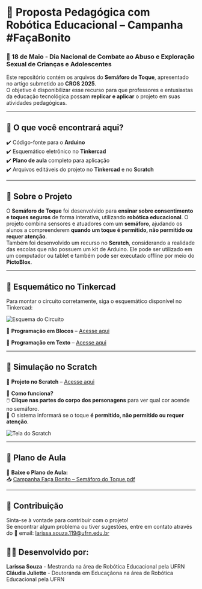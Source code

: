 # 🤖 Proposta Pedagógica com Robótica Educacional – Campanha #FaçaBonito
### 📢 18 de Maio - Dia Nacional de Combate ao Abuso e Exploração Sexual de Crianças e Adolescentes  

Este repositório contém os arquivos do **Semáforo de Toque**, apresentado no artigo submetido ao **CROS 2025**.  
O objetivo é disponibilizar esse recurso para que professores e entusiastas da educação tecnológica possam **replicar e aplicar** o projeto em suas atividades pedagógicas.  

---

## 📌 O que você encontrará aqui?  
✔️ Código-fonte para o **Arduino**  
✔️ Esquemático eletrônico no **Tinkercad**  
✔️ **Plano de aula** completo para aplicação  
✔️ Arquivos editáveis do projeto no **Tinkercad** e no **Scratch**  

---

## 📖 Sobre o Projeto  

O **Semáforo de Toque** foi desenvolvido para **ensinar sobre consentimento e toques seguros** de forma interativa, utilizando **robótica educacional**. O projeto combina sensores e atuadores com um **semáforo**, ajudando os alunos a compreenderem **quando um toque é permitido, não permitido ou requer atenção**.  
Também foi desenvolvido um recurso no **Scratch**, considerando a realidade das escolas que não possuem um kit de Arduino. Ele pode ser utilizado em um computador ou tablet e também pode ser executado offline por meio do **PictoBlox**.

---

## 🧱 Esquemático no Tinkercad  

Para montar o circuito corretamente, siga o esquemático disponível no Tinkercad:  

![Esquema do Circuito](https://github.com/user-attachments/assets/8c26f8ab-469d-4e7f-a1f7-f11920b2cf13)  

📁 **Programação em Blocos** – [Acesse aqui](https://www.tinkercad.com/things/8RZVnZijdXk-blocos-basico-projeto-final-ura-semaforo-do-toque/editel?returnTo=https%3A%2F%2Fwww.tinkercad.com%2Fdashboard&sharecode=EfCjQ7wGkWV9qOgfhJBTSa1cPoLGCROROw2fKsu0JTg)  

📁 **Programação em Texto** – [Acesse aqui](https://www.tinkercad.com/things/4gfwM7ftskc-basico-projeto-final-ura-semaforo-do-toque/editel?returnTo=https%3A%2F%2Fwww.tinkercad.com%2Fdashboard&sharecode=8-ALyroNSx9lAATll4t7Cde4-L9419d2_W9D79sJNXk)  

---

## 🎨 Simulação no Scratch  

📁 **Projeto no Scratch** – [Acesse aqui](https://scratch.mit.edu/projects/1155383469/)  

📌 **Como funciona?**  
🖱️ **Clique nas partes do corpo dos personagens** para ver qual cor acende no semáforo.  
🎵 O sistema informará se o toque **é permitido, não permitido ou requer atenção**.  

![Tela do Scratch](https://github.com/user-attachments/assets/d82a013d-a6f0-4def-8ca1-2120c27d0dab)  

---

## 📂 Plano de Aula  

📄 **Baixe o Plano de Aula:**  
📥 [Campanha Faça Bonito – Semáforo do Toque.pdf](https://github.com/user-attachments/files/19597098/Campanha.Faca.Bonito_Semaforo.do.Toque.1.docx.pdf)  

---

## 📢 Contribuição  
Sinta-se à vontade para contribuir com o projeto!  
Se encontrar algum problema ou tiver sugestões, entre em contato através do 📧 email: larissa.souza.119@ufrn.edu.br


## 👩‍💻 Desenvolvido por:
**Larissa Souza** - Mestranda na área de Robótica Educacional pela UFRN 
**Cláudia Juliette** - Doutoranda em Educaçãona na área de Robótica Educacional pela UFRN 

